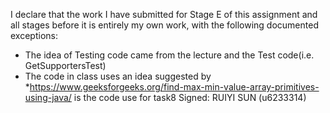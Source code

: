 I declare that the work I have submitted for Stage E of this assignment and all stages before it is entirely my own work, with the
following documented exceptions:
* The idea of Testing code came from the lecture and the Test code(i.e. GetSupportersTest)
* The code in class <updatePlacementTest><getCardTest><SortCardTest> uses an idea suggested by <TestUtility>
*https://www.geeksforgeeks.org/find-max-min-value-array-primitives-using-java/ is the code use for task8
Signed: RUIYI SUN (u6233314)

